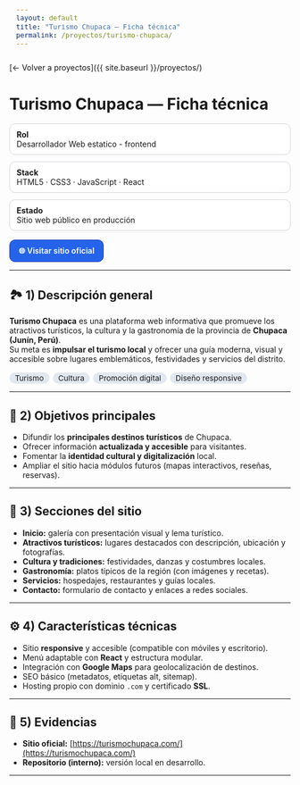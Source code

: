 ```yaml
---
layout: default
title: "Turismo Chupaca — Ficha técnica"
permalink: /proyectos/turismo-chupaca/
---
```


<!-- ===== Estilos específicos ===== -->
<style>
  .page-header{
    background-image:
      linear-gradient(rgba(0,0,0,.55), rgba(0,0,0,.55)),
      url("https://i.pinimg.com/736x/b1/36/a3/b136a3dde4ef2a29c7cd45973b1ab2b9.jpg");
    background-size: cover;
    background-position: center;
    color:#fff !important;
  }
  .project-name,.project-tagline{color:#fff !important;}

  .meta{display:grid;grid-template-columns:repeat(auto-fit,minmax(260px,1fr));gap:12px;margin:16px 0}
  .meta>div{border:1px solid #d1d5db;border-radius:10px;padding:10px 12px;background:#fff}
  .badges span{display:inline-block;background:#e2e8f0;border-radius:999px;padding:2px 10px;margin:2px 6px 0 0;font-size:.85rem}

  /* Botón consistente con el ERP */
  .btn{
    display:inline-block;
    padding:10px 16px;
    border-radius:10px;
    background:#2563eb;
    color:#fff !important;
    text-decoration:none;
    font-weight:600;
    border:1px solid #1e40af;
    transition:background .2s ease, transform .2s ease;
  }
  .btn:hover{
    background:#1e40af;
    color:#fff !important;
    transform:translateY(-1px);
  }

  .muted{color:#4b5563}
  pre{
    background:#0b1020;
    color:#e6edf3;
    border-radius:10px;
    padding:12px;
    overflow:auto;
    font-size:.9rem;
  }
</style>

[← Volver a proyectos]({{ site.baseurl }}/proyectos/)

# Turismo Chupaca — Ficha técnica

<div class="meta">
  <div><strong>Rol</strong><br/>Desarrollador Web estatico - frontend</div>
  <div><strong>Stack</strong><br/>HTML5 · CSS3 · JavaScript · React </div>
  <div><strong>Estado</strong><br/>Sitio web público en producción</div>
</div>

<p>
  <a class="btn" href="https://turismochupaca.com/" target="_blank" rel="noopener">🌐 Visitar sitio oficial</a>
</p>

---

## 🏞️ 1) Descripción general
**Turismo Chupaca** es una plataforma web informativa que promueve los atractivos turísticos, la cultura y la gastronomía de la provincia de **Chupaca (Junín, Perú)**.  
Su meta es **impulsar el turismo local** y ofrecer una guía moderna, visual y accesible sobre lugares emblemáticos, festividades y servicios del distrito.

<div class="badges">
  <span>Turismo</span><span>Cultura</span><span>Promoción digital</span><span>Diseño responsive</span>
</div>

---

## 🎯 2) Objetivos principales
- Difundir los **principales destinos turísticos** de Chupaca.  
- Ofrecer información **actualizada y accesible** para visitantes.  
- Fomentar la **identidad cultural y digitalización** local.  
- Ampliar el sitio hacia módulos futuros (mapas interactivos, reseñas, reservas).

---

## 📂 3) Secciones del sitio
- **Inicio:** galería con presentación visual y lema turístico.  
- **Atractivos turísticos:** lugares destacados con descripción, ubicación y fotografías.  
- **Cultura y tradiciones:** festividades, danzas y costumbres locales.  
- **Gastronomía:** platos típicos de la región (con imágenes y recetas).  
- **Servicios:** hospedajes, restaurantes y guías locales.  
- **Contacto:** formulario de contacto y enlaces a redes sociales.

---

## ⚙️ 4) Características técnicas
- Sitio **responsive** y accesible (compatible con móviles y escritorio).  
- Menú adaptable con **React** y estructura modular.   
- Integración con **Google Maps** para geolocalización de destinos.  
- SEO básico (metadatos, etiquetas alt, sitemap).  
- Hosting propio con dominio `.com` y certificado **SSL**.

---

## 📸 5) Evidencias
- **Sitio oficial:** [https://turismochupaca.com/](https://turismochupaca.com/)  
- **Repositorio (interno):** versión local en desarrollo.

---
